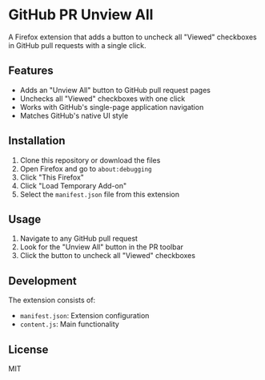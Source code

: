 # GitHub PR Unview All

A Firefox extension that adds a button to uncheck all "Viewed" checkboxes in GitHub pull requests with a single click.

## Features

- Adds an "Unview All" button to GitHub pull request pages
- Unchecks all "Viewed" checkboxes with one click
- Works with GitHub's single-page application navigation
- Matches GitHub's native UI style

## Installation

1. Clone this repository or download the files
2. Open Firefox and go to `about:debugging`
3. Click "This Firefox"
4. Click "Load Temporary Add-on"
5. Select the `manifest.json` file from this extension

## Usage

1. Navigate to any GitHub pull request
2. Look for the "Unview All" button in the PR toolbar
3. Click the button to uncheck all "Viewed" checkboxes

## Development

The extension consists of:
- `manifest.json`: Extension configuration
- `content.js`: Main functionality

## License

MIT 
